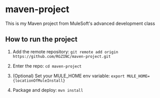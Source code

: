 # maven-project

This is my Maven project from MuleSoft's advanced development class

## How to run the project

1. Add the remote repository: `git remote add origin https://github.com/RGZINC/maven-project.git`

1. Enter the repo: `cd maven-project`

1. (Optional) Set your MULE_HOME env variable: `export MULE_HOME={locationOfMuleInstall}`

1. Package and deploy: `mvn install`